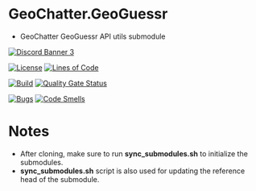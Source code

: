 # GeoChatter.GeoGuessr
- GeoChatter GeoGuessr API utils submodule

[![Discord Banner 3](https://discordapp.com/api/guilds/927177720092323861/widget.png?style=banner3)](https://discord.gg/WJUtADFSv8)

[![License](https://img.shields.io/badge/License-Apache_2.0-blue.svg)](https://opensource.org/licenses/Apache-2.0)
[![Lines of Code](https://sonarcloud.io/api/project_badges/measure?project=GeoChatter_GeoChatter.GeoGuessr&metric=ncloc)](https://sonarcloud.io/summary/new_code?id=GeoChatter_GeoChatter.GeoGuessr)

[![Build](https://github.com/GeoChatter/GeoChatter.GeoGuessr/actions/workflows/build.yml/badge.svg)](https://github.com/GeoChatter/GeoChatter.GeoGuessr/actions/workflows/build.yml)
[![Quality Gate Status](https://sonarcloud.io/api/project_badges/measure?project=GeoChatter_GeoChatter.GeoGuessr&metric=alert_status)](https://sonarcloud.io/summary/new_code?id=GeoChatter_GeoChatter.GeoGuessr)

[![Bugs](https://sonarcloud.io/api/project_badges/measure?project=GeoChatter_GeoChatter.GeoGuessr&metric=bugs)](https://sonarcloud.io/summary/new_code?id=GeoChatter_GeoChatter.GeoGuessr)
[![Code Smells](https://sonarcloud.io/api/project_badges/measure?project=GeoChatter_GeoChatter.GeoGuessr&metric=code_smells)](https://sonarcloud.io/summary/new_code?id=GeoChatter_GeoChatter.GeoGuessr)

# Notes
- After cloning, make sure to run **sync_submodules.sh** to initialize the submodules. 
- **sync_submodules.sh** script is also used for updating the reference head of the submodule.

